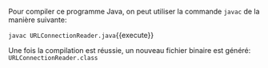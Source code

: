 Pour compiler ce programme Java, on peut utiliser la commande `javac` de la manière suivante:

`javac URLConnectionReader.java`{{execute}}

Une fois la compilation est réussie, un nouveau fichier binaire est généré: `URLConnectionReader.class`

